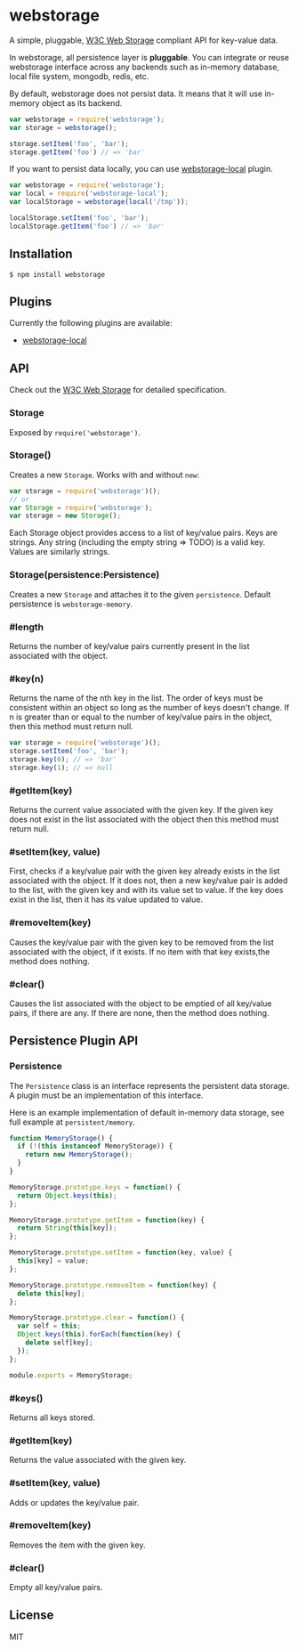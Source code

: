 # webstorage

A simple, pluggable, [W3C Web Storage] compliant API for key-value data.

In webstorage, all persistence layer is **pluggable**. You can integrate or reuse webstorage interface across any backends such as in-memory database, local file system, mongodb, redis, etc.

By default, webstorage does not persist data. It means that it will use in-memory object as its backend.

```js
var webstorage = require('webstorage');
var storage = webstorage();

storage.setItem('foo', 'bar');
storage.getItem('foo') // => 'bar'
```

If you want to persist data locally, you can use [webstorage-local] plugin.

```js
var webstorage = require('webstorage');
var local = require('webstorage-local');
var localStorage = webstorage(local('/tmp'));

localStorage.setItem('foo', 'bar');
localStorage.getItem('foo') // => 'bar'
```

## Installation

```
$ npm install webstorage
```

## Plugins

Currently the following plugins are available:

- [webstorage-local]

## API

Check out the [W3C Web Storage] for detailed specification.

### Storage

Exposed by `require('webstorage')`.

### Storage()

Creates a new `Storage`. Works with and without `new`:

```js
var storage = require('webstorage')();
// or
var Storage = require('webstorage');
var storage = new Storage();
```

Each Storage object provides access to a list of key/value pairs. Keys are strings. Any string (including the empty string => TODO) is a valid key. Values are similarly strings.

### Storage(persistence:Persistence)

Creates a new `Storage` and attaches it to the given `persistence`. Default persistence is `webstorage-memory`.

### #length

Returns the number of key/value pairs currently present in the list associated with the object.

### #key(n)

Returns the name of the nth key in the list. The order of keys must be consistent within an object so long as the number of keys doesn't change. If n is greater than or equal to the number of key/value pairs in the object, then this method must return null.

```js
var storage = require('webstorage')();
storage.setItem('foo', 'bar');
storage.key(0); // => 'bar'
storage.key(1); // => null
```

### #getItem(key)

Returns the current value associated with the given key. If the given key does not exist in the list associated with the object then this method must return null.

### #setItem(key, value)

First, checks if a key/value pair with the given key already exists in the list associated with the object. If it does not, then a new key/value pair is added to the list, with the given key and with its value set to value. If the key does exist in the list, then it has its value updated to value.

### #removeItem(key)

Causes the key/value pair with the given key to be removed from the list associated with the object, if it exists. If no item with that key exists,the method does nothing.

### #clear()

Causes the list associated with the object to be emptied of all key/value pairs, if there are any. If there are none, then the method does nothing.

## Persistence Plugin API

### Persistence

The `Persistence` class is an interface represents the persistent data storage. A plugin must be an implementation of this interface.

Here is an example implementation of default in-memory data storage, see full example at `persistent/memory`.

```js
function MemoryStorage() {
  if (!(this instanceof MemoryStorage)) {
    return new MemoryStorage();
  }
}

MemoryStorage.prototype.keys = function() {
  return Object.keys(this);
};

MemoryStorage.prototype.getItem = function(key) {
  return String(this[key]);
};

MemoryStorage.prototype.setItem = function(key, value) {
  this[key] = value;
};

MemoryStorage.prototype.removeItem = function(key) {
  delete this[key];
};

MemoryStorage.prototype.clear = function() {
  var self = this;
  Object.keys(this).forEach(function(key) {
    delete self[key];
  });
};

module.exports = MemoryStorage;
```

### #keys()

Returns all keys stored.

### #getItem(key)

Returns the value associated with the given key.

### #setItem(key, value)

Adds or updates the key/value pair.

### #removeItem(key)

Removes the item with the given key.

### #clear()

Empty all key/value pairs.

## License

MIT

[W3C Web Storage]: http://www.w3.org/TR/webstorage/
[webstorage-local]: https://github.com/tatsuyaoiw/webstorage-local

